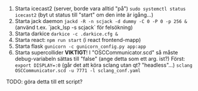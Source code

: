 1. Starta icecast2 (server, borde vara alltid "på")
	`sudo systemctl status icecast2` (byt ut status till "start" om den inte är igång...)
2. Starta jack daemon
	`jackd -R -n scjack -d dummy -C 0 -P 0 -p 256 &` (använd t.ex. ´jack_lsp -s scjack` för felsökning)
3. Starta darkice
	`darkice -c .darkice.cfg &`
4. Starta react:
	`npm run start` (i react frontend-mapp)
5. Starta flask
	`gunicorn -c gunicorn_config.py app:app`
6. Starta supercollider
	**VIKTIGT**! I "OSCCommunicator.scd" så måste debug-variabeln sättas till "false" (ange detta som ett arg. ist?)
	Först: `export DISPLAY=:0` (går det att köra sclang utan qt? "headless"...)
	`sclang OSCCommunicator.scd -u 7771 -l sclang_conf.yaml`

TODO: göra detta till ett script? 
